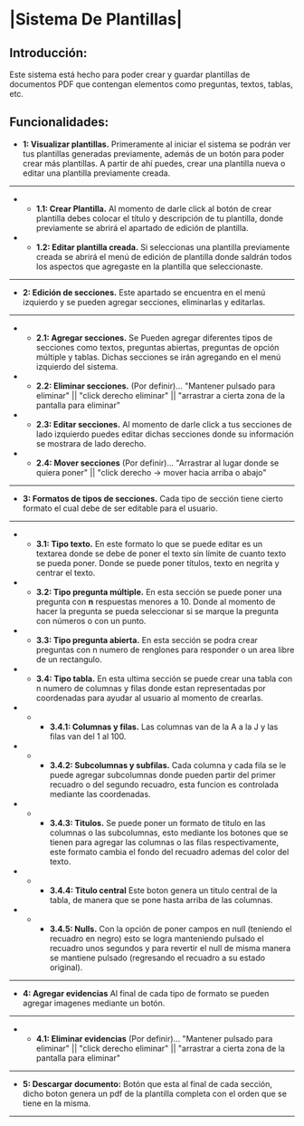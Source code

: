# **|Sistema De Plantillas|**
## Introducción: 
Este sistema está hecho para poder crear y guardar plantillas de documentos PDF que contengan elementos como preguntas, textos, tablas, etc. 

## Funcionalidades:
- **1: Visualizar plantillas.**
    Primeramente al iniciar el sistema se podrán ver tus plantillas generadas previamente, además de un botón para poder crear más plantillas. A partir de ahí puedes, crear una plantilla nueva o editar una plantilla previamente creada.
---
- - **1.1: Crear Plantilla.** Al momento de darle click al botón de crear plantilla debes colocar el título y descripción de tu plantilla, donde previamente se abrirá el apartado de edición de plantilla.

- - **1.2: Editar plantilla creada.** Si seleccionas una plantilla previamente creada se abrirá el menú de edición de plantilla donde saldrán todos los aspectos que agregaste en la plantilla que seleccionaste.
---

- **2: Edición de secciones.** Este apartado se encuentra en el menú izquierdo y se pueden agregar secciones, eliminarlas y editarlas.
----
- - **2.1: Agregar secciones.** Se Pueden agregar diferentes tipos de secciones como textos, preguntas abiertas, preguntas de opción múltiple y tablas. Dichas secciones se irán agregando en el menú izquierdo del sistema.
- - **2.2: Eliminar secciones.** (Por definir)... "Mantener pulsado para eliminar" || "click derecho eliminar" || "arrastrar a cierta zona de la pantalla para eliminar"
- - **2.3: Editar secciones.** Al momento de darle click a tus secciones de lado izquierdo puedes editar dichas secciones donde su información se mostrara de lado derecho.
- - **2.4: Mover secciones** (Por definir)... 
"Arrastrar al lugar donde se quiera poner" || "click derecho -> mover hacia arriba o abajo"
---
- **3: Formatos de tipos de secciones.** Cada tipo de sección tiene cierto formato el cual debe de ser editable para el usuario.
----
- - **3.1: Tipo texto.**  En este formato lo que se puede editar es un textarea donde se debe de poner el texto sin límite de cuanto texto se pueda poner. Donde se puede poner títulos, texto en negrita y centrar el texto.
- - **3.2: Tipo pregunta múltiple.** En esta sección se puede poner una pregunta con **n** respuestas menores a 10. Donde al momento de hacer la pregunta se pueda seleccionar si se marque la pregunta con números o con un punto. 
- - **3.3: Tipo pregunta abierta.** En esta sección se podra crear preguntas con n numero de renglones para responder o un area libre de un rectangulo. 
- - **3.4: Tipo tabla.** En esta ultima sección se puede crear una tabla con n numero de columnas y filas donde estan representadas por coordenadas para ayudar al usuario al momento de crearlas.
- - - **3.4.1: Columnas y filas.** Las columnas van de la A a la J y las filas van del 1 al 100. 

- - - **3.4.2: Subcolumnas y subfilas.** Cada columna y cada fila se le puede agregar subcolumnas donde pueden partir del primer recuadro o del segundo recuadro, esta funcion es controlada mediante las coordenadas.

- - - **3.4.3: Titulos.** Se puede poner un formato de titulo en las columnas o las subcolumnas, esto mediante los botones que se tienen para agregar las columnas o las filas respectivamente, este formato cambia el fondo del recuadro ademas del color del texto.

- - - **3.4.4: Titulo central** Este boton genera un titulo central de la tabla, de manera que se pone hasta arriba de las columnas.

- - - **3.4.5: Nulls.** Con la opción de poner campos en null (teniendo el recuadro en negro) esto se logra manteniendo pulsado el recuadro unos segundos y para revertir el null de misma manera se mantiene pulsado (regresando el recuadro a su estado original).
---
- **4: Agregar evidencias**
Al final de cada tipo de formato se pueden agregar imagenes mediante un botón.
---
- - **4.1: Eliminar evidencias** (Por definir)... "Mantener pulsado para eliminar" || "click derecho eliminar" || "arrastrar a cierta zona de la pantalla para eliminar"
---
- **5: Descargar documento:** Botón que esta al final de cada sección, dicho boton genera un pdf de la plantilla completa con el orden que se tiene en la misma.
---
